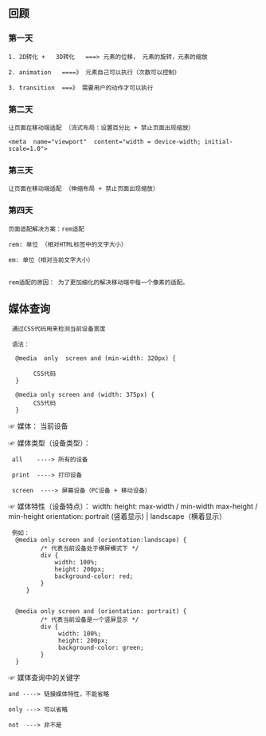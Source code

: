 ## 回顾

### 第一天

    1. 2D转化 +   3D转化   ===> 元素的位移， 元素的旋转，元素的缩放
    
    2. animation   ====》 元素自己可以执行（次数可以控制）
    
    3. transition  ===》 需要用户的动作才可以执行

### 第二天

    让页面在移动端适配 （流式布局：设置百分比 + 禁止页面出现缩放）

    <meta  name="viewport"  content="width = device-width; initial-scale=1.0">

### 第三天

    让页面在移动端适配 （伸缩布局 + 禁止页面出现缩放）

### 第四天

    页面适配解决方案：rem适配

    rem: 单位 （相对HTML标签中的文字大小）

    em: 单位（相对当前文字大小）


    rem适配的原因： 为了更加细化的解决移动端中每一个像素的适配。


## 媒体查询

     通过CSS代码用来检测当前设备宽度

     语法：
     
      @media  only  screen and (min-width: 320px) {

           CSS代码
      }

      @media only screen and (width: 375px) {
           CSS代码
      }



☞ 媒体： 当前设备


☞ 媒体类型（设备类型）：

     all    ----> 所有的设备

     print  ----> 打印设备

     screen  ----> 屏幕设备（PC设备 + 移动设备）

☞  媒体特性（设备特点）：
     width:
     height:
     max-width / min-width
     max-height / min-height
     orientation:  portrait (竖着显示) | landscape（横着显示）


     例如：
      @media only screen and (orientation:landscape) {
             /* 代表当前设备处于横屏模式下 */
             div {
                 width: 100%;
                 height: 200px;
                 background-color: red;
             }
         }


      @media only screen and (orientation: portrait) {
             /* 代表当前设备是一个竖屏显示 */
             div {
                  width: 100%;
                  height: 200px;
                  background-color: green;
             }
      }

☞ 媒体查询中的关键字

    and ----> 链接媒体特性，不能省略

    only ---> 可以省略

    not  ---> 非不是

    